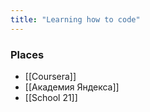 ```yaml
---
title: "Learning how to code"
---
```


### Places
- [[Coursera]]
- [[Академия Яндекса]]
- [[School 21]]
